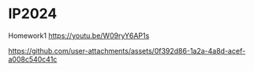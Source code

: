 # IP2024

Homework1
https://youtu.be/W09ryY6AP1s



https://github.com/user-attachments/assets/0f392d86-1a2a-4a8d-acef-a008c540c41c

